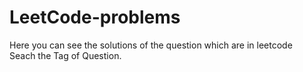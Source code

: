 # LeetCode-problems
Here you can see the solutions of the question which are in leetcode<br>
Seach the Tag of Question.

